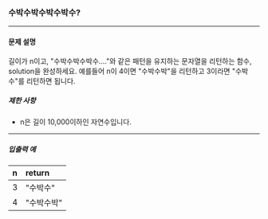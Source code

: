 ### 수박수박수박수박수?

---

#### 문제 설명

길이가 n이고, "수박수박수박수...."와 같은 패턴을 유지하는 문자열을 리턴하는 함수, solution을 완성하세요. 예를들어 n이 4이면 "수박수박"을 리턴하고 3이라면 "수박수"를 리턴하면 됩니다.

##### 제한 사항

- n은 길이 10,000이하인 자연수입니다.

---

##### 입출력 예

| n   | return     |
| :-- | :--------- |
| 3   | "수박수"   |
| 4   | "수박수박" |